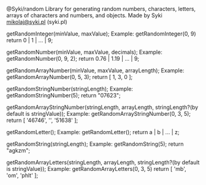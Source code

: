 @Syki/random
Library for generating random numbers, characters, letters, arrays of characters and numbers, and objects.
Made by Syki <mikolaj@syki.pl> (syki.pl)

getRandomInteger(minValue, maxValue);
Example:
getRandomInteger(0, 9)
return 0 | 1 | ... | 9;

getRandomNumber(minValue, maxValue, decimals);
Example:
getRandomNumber(0, 9, 2);
return 0.76 | 1.19 | ... | 9;

getRandomArrayNumber(minValue, maxValue, arrayLength);
Example:
getRandomArrayNumber(0, 5, 3);
return [ 1, 3, 0 ];

getRandomStringNumber(stringLength);
Example:
getRandomStringNumber(5);
return "07623";

getRandomArrayStringNumber(stringLength, arrayLength, stringLength?(by default is stringValue));
Example:
getRandomArrayStringNumber(0, 3, 5);
return [ '46746', '', '51638' ];

getRandomLetter();
Example:
getRandomLetter();
return a | b | ... | z;

getRandomString(stringLength);
Example:
getRandomString(5);
return "agkzm";

getRandomArrayLetters(stringLength, arrayLength, stringLength?(by default is stringValue));
Example:
getRandomArrayLetters(0, 3, 5)
return [ 'mb', 'om', 'phlt' ];